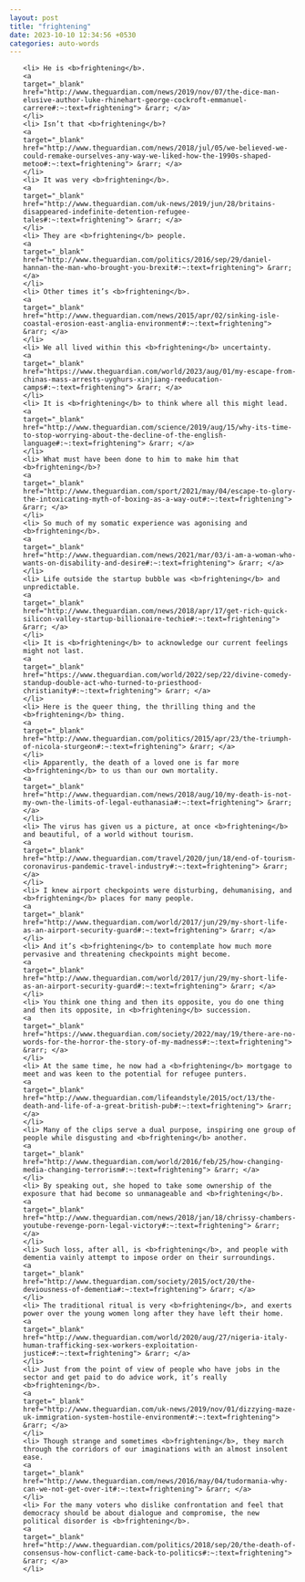 ```yaml
---
layout: post
title: "frightening"
date: 2023-10-10 12:34:56 +0530
categories: auto-words
---
```

<ol>

    <li> He is <b>frightening</b>.
    <a 
    target="_blank" 
    href="http://www.theguardian.com/news/2019/nov/07/the-dice-man-elusive-author-luke-rhinehart-george-cockroft-emmanuel-carrere#:~:text=frightening"> &rarr; </a>
    </li>
    <li> Isn’t that <b>frightening</b>?
    <a 
    target="_blank" 
    href="http://www.theguardian.com/news/2018/jul/05/we-believed-we-could-remake-ourselves-any-way-we-liked-how-the-1990s-shaped-metoo#:~:text=frightening"> &rarr; </a>
    </li>
    <li> It was very <b>frightening</b>.
    <a 
    target="_blank" 
    href="http://www.theguardian.com/uk-news/2019/jun/28/britains-disappeared-indefinite-detention-refugee-tales#:~:text=frightening"> &rarr; </a>
    </li>
    <li> They are <b>frightening</b> people.
    <a 
    target="_blank" 
    href="http://www.theguardian.com/politics/2016/sep/29/daniel-hannan-the-man-who-brought-you-brexit#:~:text=frightening"> &rarr; </a>
    </li>
    <li> Other times it’s <b>frightening</b>.
    <a 
    target="_blank" 
    href="http://www.theguardian.com/news/2015/apr/02/sinking-isle-coastal-erosion-east-anglia-environment#:~:text=frightening"> &rarr; </a>
    </li>
    <li> We all lived within this <b>frightening</b> uncertainty.
    <a 
    target="_blank" 
    href="https://www.theguardian.com/world/2023/aug/01/my-escape-from-chinas-mass-arrests-uyghurs-xinjiang-reeducation-camps#:~:text=frightening"> &rarr; </a>
    </li>
    <li> It is <b>frightening</b> to think where all this might lead.
    <a 
    target="_blank" 
    href="http://www.theguardian.com/science/2019/aug/15/why-its-time-to-stop-worrying-about-the-decline-of-the-english-language#:~:text=frightening"> &rarr; </a>
    </li>
    <li> What must have been done to him to make him that <b>frightening</b>?
    <a 
    target="_blank" 
    href="http://www.theguardian.com/sport/2021/may/04/escape-to-glory-the-intoxicating-myth-of-boxing-as-a-way-out#:~:text=frightening"> &rarr; </a>
    </li>
    <li> So much of my somatic experience was agonising and <b>frightening</b>.
    <a 
    target="_blank" 
    href="http://www.theguardian.com/news/2021/mar/03/i-am-a-woman-who-wants-on-disability-and-desire#:~:text=frightening"> &rarr; </a>
    </li>
    <li> Life outside the startup bubble was <b>frightening</b> and unpredictable.
    <a 
    target="_blank" 
    href="http://www.theguardian.com/news/2018/apr/17/get-rich-quick-silicon-valley-startup-billionaire-techie#:~:text=frightening"> &rarr; </a>
    </li>
    <li> It is <b>frightening</b> to acknowledge our current feelings might not last.
    <a 
    target="_blank" 
    href="https://www.theguardian.com/world/2022/sep/22/divine-comedy-standup-double-act-who-turned-to-priesthood-christianity#:~:text=frightening"> &rarr; </a>
    </li>
    <li> Here is the queer thing, the thrilling thing and the <b>frightening</b> thing.
    <a 
    target="_blank" 
    href="http://www.theguardian.com/politics/2015/apr/23/the-triumph-of-nicola-sturgeon#:~:text=frightening"> &rarr; </a>
    </li>
    <li> Apparently, the death of a loved one is far more <b>frightening</b> to us than our own mortality.
    <a 
    target="_blank" 
    href="http://www.theguardian.com/news/2018/aug/10/my-death-is-not-my-own-the-limits-of-legal-euthanasia#:~:text=frightening"> &rarr; </a>
    </li>
    <li> The virus has given us a picture, at once <b>frightening</b> and beautiful, of a world without tourism.
    <a 
    target="_blank" 
    href="http://www.theguardian.com/travel/2020/jun/18/end-of-tourism-coronavirus-pandemic-travel-industry#:~:text=frightening"> &rarr; </a>
    </li>
    <li> I knew airport checkpoints were disturbing, dehumanising, and <b>frightening</b> places for many people.
    <a 
    target="_blank" 
    href="http://www.theguardian.com/world/2017/jun/29/my-short-life-as-an-airport-security-guard#:~:text=frightening"> &rarr; </a>
    </li>
    <li> And it’s <b>frightening</b> to contemplate how much more pervasive and threatening checkpoints might become.
    <a 
    target="_blank" 
    href="http://www.theguardian.com/world/2017/jun/29/my-short-life-as-an-airport-security-guard#:~:text=frightening"> &rarr; </a>
    </li>
    <li> You think one thing and then its opposite, you do one thing and then its opposite, in <b>frightening</b> succession.
    <a 
    target="_blank" 
    href="https://www.theguardian.com/society/2022/may/19/there-are-no-words-for-the-horror-the-story-of-my-madness#:~:text=frightening"> &rarr; </a>
    </li>
    <li> At the same time, he now had a <b>frightening</b> mortgage to meet and was keen to the potential for refugee punters.
    <a 
    target="_blank" 
    href="http://www.theguardian.com/lifeandstyle/2015/oct/13/the-death-and-life-of-a-great-british-pub#:~:text=frightening"> &rarr; </a>
    </li>
    <li> Many of the clips serve a dual purpose, inspiring one group of people while disgusting and <b>frightening</b> another.
    <a 
    target="_blank" 
    href="http://www.theguardian.com/world/2016/feb/25/how-changing-media-changing-terrorism#:~:text=frightening"> &rarr; </a>
    </li>
    <li> By speaking out, she hoped to take some ownership of the exposure that had become so unmanageable and <b>frightening</b>.
    <a 
    target="_blank" 
    href="http://www.theguardian.com/news/2018/jan/18/chrissy-chambers-youtube-revenge-porn-legal-victory#:~:text=frightening"> &rarr; </a>
    </li>
    <li> Such loss, after all, is <b>frightening</b>, and people with dementia vainly attempt to impose order on their surroundings.
    <a 
    target="_blank" 
    href="http://www.theguardian.com/society/2015/oct/20/the-deviousness-of-dementia#:~:text=frightening"> &rarr; </a>
    </li>
    <li> The traditional ritual is very <b>frightening</b>, and exerts power over the young women long after they have left their home.
    <a 
    target="_blank" 
    href="http://www.theguardian.com/world/2020/aug/27/nigeria-italy-human-trafficking-sex-workers-exploitation-justice#:~:text=frightening"> &rarr; </a>
    </li>
    <li> Just from the point of view of people who have jobs in the sector and get paid to do advice work, it’s really <b>frightening</b>.
    <a 
    target="_blank" 
    href="http://www.theguardian.com/uk-news/2019/nov/01/dizzying-maze-uk-immigration-system-hostile-environment#:~:text=frightening"> &rarr; </a>
    </li>
    <li> Though strange and sometimes <b>frightening</b>, they march through the corridors of our imaginations with an almost insolent ease.
    <a 
    target="_blank" 
    href="http://www.theguardian.com/news/2016/may/04/tudormania-why-can-we-not-get-over-it#:~:text=frightening"> &rarr; </a>
    </li>
    <li> For the many voters who dislike confrontation and feel that democracy should be about dialogue and compromise, the new political disorder is <b>frightening</b>.
    <a 
    target="_blank" 
    href="http://www.theguardian.com/politics/2018/sep/20/the-death-of-consensus-how-conflict-came-back-to-politics#:~:text=frightening"> &rarr; </a>
    </li>